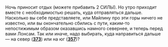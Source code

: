 Ночь приносит отдых (можете прибавить 2 СИЛЫ). Но утро приходит вместе с необходимостью решать, куда отправляться дальше. Насколько вы себе представляете, или Майлину про эти горы ничего не известно, или вы окончательно сбились с пути, каким-то непостижимым образом оказавшись намного севернее, и теперь перед вами Лонсам. Так или иначе, надо выбирать, куда направиться дальше — на север ([**373**](#n_373)) или на юг ([**357**](#n_357))?

